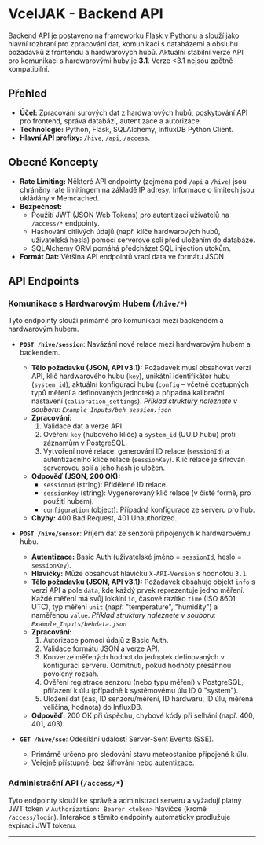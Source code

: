 # VcelJAK - Backend API

Backend API je postaveno na frameworku Flask v Pythonu a slouží jako hlavní rozhraní pro zpracování dat, komunikaci s databázemi a obsluhu požadavků z frontendu a hardwarových hubů. Aktuální stabilní verze API pro komunikaci s hardwarovými huby je **3.1**. Verze <3.1 nejsou zpětně kompatibilní.

## Přehled

*   **Účel:** Zpracování surových dat z hardwarových hubů, poskytování API pro frontend, správa databází, autentizace a autorizace.
*   **Technologie:** Python, Flask, SQLAlchemy, InfluxDB Python Client.
*   **Hlavní API prefixy:** `/hive`, `/api`, `/access`.

## Obecné Koncepty

*   **Rate Limiting:** Některé API endpointy (zejména pod `/api` a `/hive`) jsou chráněny rate limitingem na základě IP adresy. Informace o limitech jsou ukládány v Memcached.
*   **Bezpečnost:**
    *   Použití JWT (JSON Web Tokens) pro autentizaci uživatelů na `/access/*` endpointy.
    *   Hashování citlivých údajů (např. klíče hardwarových hubů, uživatelská hesla) pomocí serverové soli před uložením do databáze.
    *   SQLAlchemy ORM pomáhá předcházet SQL injection útokům.
*   **Formát Dat:** Většina API endpointů vrací data ve formátu JSON.

## API Endpoints

### Komunikace s Hardwarovým Hubem (`/hive/*`)
Tyto endpointy slouží primárně pro komunikaci mezi backendem a hardwarovým hubem.

*   **`POST /hive/session`**: Navázání nové relace mezi hardwarovým hubem a backendem.
    *   **Tělo požadavku (JSON, API v3.1):**
        Požadavek musí obsahovat verzi API, klíč hardwarového hubu (`key`), unikátní identifikátor hubu (`system_id`), aktuální konfiguraci hubu (`config` – včetně dostupných typů měření a definovaných jednotek) a případná kalibrační nastavení (`calibration_settings`).
        *Příklad struktury naleznete v souboru: `Example_Inputs/beh_session.json`*
    *   **Zpracování:**
        1.  Validace dat a verze API.
        2.  Ověření `key` (hubového klíče) a `system_id` (UUID hubu) proti záznamům v PostgreSQL.
        3.  Vytvoření nové relace: generování ID relace (`sessionId`) a autentizačního klíče relace (`sessionKey`). Klíč relace je šifrován serverovou solí a jeho hash je uložen.
    *   **Odpověď (JSON, 200 OK):**
        *   `sessionId` (string): Přidělené ID relace.
        *   `sessionKey` (string): Vygenerovaný klíč relace (v čisté formě, pro použití hubem).
        *   `configuration` (object): Případná konfigurace ze serveru pro hub.
    *   **Chyby:** 400 Bad Request, 401 Unauthorized.

*   **`POST /hive/sensor`**: Příjem dat ze senzorů připojených k hardwarovému hubu.
    *   **Autentizace:** Basic Auth (uživatelské jméno = `sessionId`, heslo = `sessionKey`).
    *   **Hlavičky:** Může obsahovat hlavičku `X-API-Version` s hodnotou `3.1`.
    *   **Tělo požadavku (JSON, API v3.1):**
        Požadavek obsahuje objekt `info` s verzí API a pole `data`, kde každý prvek reprezentuje jedno měření. Každé měření má svůj lokální `id`, časové razítko `time` (ISO 8601 UTC), typ měření `unit` (např. "temperature", "humidity") a naměřenou `value`.
        *Příklad struktury naleznete v souboru: `Example_Inputs/behdata.json`*
    *   **Zpracování:**
        1.  Autorizace pomocí údajů z Basic Auth.
        2.  Validace formátu JSON a verze API.
        3.  Konverze měřených hodnot do jednotek definovaných v konfiguraci serveru. Odmítnutí, pokud hodnoty přesáhnou povolený rozsah.
        4.  Ověření registrace senzoru (nebo typu měření) v PostgreSQL, přiřazení k úlu (případně k systémovému úlu ID 0 "system").
        5.  Uložení dat (čas, ID senzoru/měření, ID hardwaru, ID úlu, měřená veličina, hodnota) do InfluxDB.
    *   **Odpověď:** 200 OK při úspěchu, chybové kódy při selhání (např. 400, 401, 403).

*   **`GET /hive/sse`**: Odesílání událostí Server-Sent Events (SSE).
    *   Primárně určeno pro sledování stavu meteostanice připojené k úlu.
    *   Veřejně přístupné, bez šifrování nebo autentizace.

### Administrační API (`/access/*`)
Tyto endpointy slouží ke správě a administraci serveru a vyžadují platný JWT token v `Authorization: Bearer <token>` hlavičce (kromě `/access/login`). Interakce s těmito endpointy automaticky prodlužuje expiraci JWT tokenu.


---
